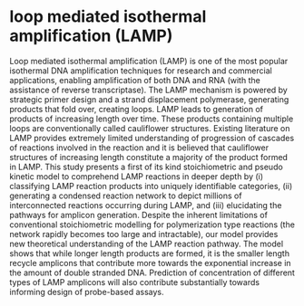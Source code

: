# loop mediated isothermal amplification (LAMP)

Loop mediated isothermal amplification (LAMP) is one of the most popular isothermal DNA
amplification techniques for research and commercial applications, enabling amplification of
both DNA and RNA (with the assistance of reverse transcriptase). The LAMP mechanism is
powered by strategic primer design and a strand displacement polymerase, generating products
that fold over, creating loops. LAMP leads to generation of products of increasing length over
time. These products containing multiple loops are conventionally called cauliflower
structures. Existing literature on LAMP provides extremely limited understanding of
progression of cascades of reactions involved in the reaction and it is believed that cauliflower
structures of increasing length constitute a majority of the product formed in LAMP. This study
presents a first of its kind stoichiometric and pseudo kinetic model to comprehend LAMP
reactions in deeper depth by (i) classifying LAMP reaction products into uniquely identifiable
categories, (ii) generating a condensed reaction network to depict millions of interconnected
reactions occurring during LAMP, and (iii) elucidating the pathways for amplicon generation.
Despite the inherent limitations of conventional stoichiometric modelling for polymerization
type reactions (the network rapidly becomes too large and intractable), our model provides new
theoretical understanding of the LAMP reaction pathway. The model shows that while longer
length products are formed, it is the smaller length recycle amplicons that contribute more
towards the exponential increase in the amount of double stranded DNA. Prediction of
concentration of different types of LAMP amplicons will also contribute substantially towards
informing design of probe-based assays.
